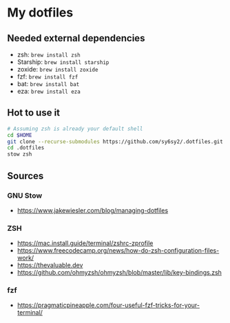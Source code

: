 # My dotfiles

## Needed external dependencies

* zsh: `brew install zsh`
* Starship: `brew install starship`
* zoxide: `brew install zoxide`
* fzf: `brew install fzf`
* bat: `brew install bat`
* eza: `brew install eza`


## Hot to use it

```bash
# Assuming zsh is already your default shell
cd $HOME
git clone --recurse-submodules https://github.com/sy6sy2/.dotfiles.git
cd .dotfiles
stow zsh
```

## Sources

### GNU Stow

* https://www.jakewiesler.com/blog/managing-dotfiles

### ZSH

* https://mac.install.guide/terminal/zshrc-zprofile
* https://www.freecodecamp.org/news/how-do-zsh-configuration-files-work/
* https://thevaluable.dev
* https://github.com/ohmyzsh/ohmyzsh/blob/master/lib/key-bindings.zsh

### fzf

* https://pragmaticpineapple.com/four-useful-fzf-tricks-for-your-terminal/